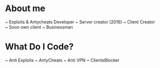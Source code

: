 # About me

~ Exploits & Antycheats Developer
~ Server creator (2016)
~ Client Creator ~ Soon own client
~ Businessman 



# What Do I Code?

~ Anti Exploits
~ AntyCheats
~ Anti VPN
~ ClientsBlocker
